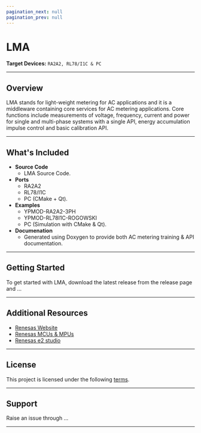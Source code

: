 ```yaml
---
pagination_next: null
pagination_prev: null
---
```


# LMA

**Target Devices:** `RA2A2, RL78/I1C & PC`  

---

## Overview

LMA stands for light-weight metering for AC applications and it is a middleware containing core services for AC metering applications. Core functions include measurements of voltage, frequency, current and power for single and multi-phase systems with a single API, energy accumulation impulse control and basic calibration API.

---

## What's Included

- **Source Code**
  - LMA Source Code.
- **Ports**
  - RA2A2
  - RL78/I1C
  - PC (CMake + Qt).
- **Examples**
  - YPMOD-RA2A2-3PH
  - YPMOD-RL78I1C-ROGOWSKI
  - PC (Simulation with CMake & Qt).
- **Documenation**
  - Generated using Doxygen to provide both AC metering training & API documentation.

---

## Getting Started

To get started with LMA, download the latest release from the release page and ...

---

## Additional Resources

- [Renesas Website](https://www.renesas.com)
- [Renesas MCUs & MPUs](https://www.renesas.com/en/products/microcontrollers-microprocessors)
- [Renesas e2 studio](https://www.renesas.com/tools/e2-studio)

---

## License

This project is licensed under the following [terms](https://www.renesas.com/en/document/oth/disclaimer015?srsltid=AfmBOorceqdmsAs42rxoYYHQwnXI3aHFoXRORrRm2e6OUmqg12zxtsEM).

---

## Support

Raise an issue through ...

---



